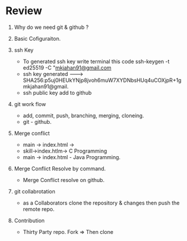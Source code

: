# Review
1. Why do we need git & github ?
2. Basic Cofiguraiton.
3. ssh Key
   - To generated ssh key write terminal this code ssh-keygen -t ed25519 -C "mkjahan91@gmail.com
   - ssh key generated ---> SHA256:p5uj0HEUkYNjp8jvoh6muW7XYDNbsHUq4uCOXjpR+1g mkjahan91@gmail.
   - ssh public key add to github
4. git work flow
   - add, commit, push, branching, merging, cloneing.
   - git - github. 
5. Merge conflict 
   - main -> index.html ->
   - skill->index.htlm-> C Programming
   - main -> index.html - Java Programming.
   
6. Merge Conflict Resolve by command.
   - Merge Conflict resolve on github.
7. git collabrotation 
   - as a Collaborators clone the repository & changes then push the remote repo.

8. Contribution 
   - Thirty Party repo. Fork => Then clone 
